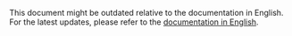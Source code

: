 This document might be outdated relative to the documentation in English. For the latest updates, please refer to the <a href="/">documentation in English</a>.
